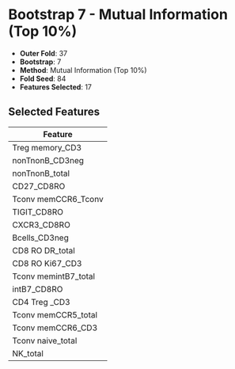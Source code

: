 # Bootstrap 7 - Mutual Information (Top 10%)

- **Outer Fold**: 37
- **Bootstrap**: 7
- **Method**: Mutual Information (Top 10%)
- **Fold Seed**: 84
- **Features Selected**: 17

## Selected Features

| Feature |
|---------|
| Treg memory_CD3 |
| nonTnonB_CD3neg |
| nonTnonB_total |
| CD27_CD8RO |
| Tconv memCCR6_Tconv |
| TIGIT_CD8RO |
| CXCR3_CD8RO |
| Bcells_CD3neg |
| CD8 RO DR_total |
| CD8  RO Ki67_CD3 |
| Tconv memintB7_total |
| intB7_CD8RO |
| CD4 Treg _CD3 |
| Tconv memCCR5_total |
| Tconv memCCR6_CD3 |
| Tconv naive_total |
| NK_total |
